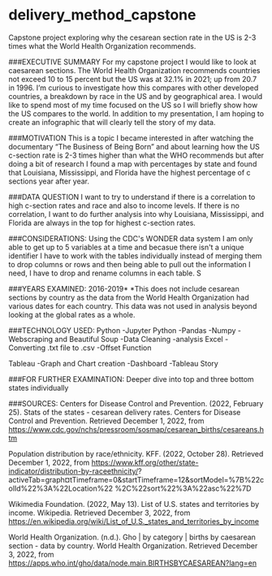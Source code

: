 # delivery_method_capstone
Capstone project exploring why the cesarean section rate in the US is 2-3 times what the World Health Organization recommends.

###EXECUTIVE SUMMARY
For my capstone project I would like to look at caesarean sections. The World Health Organization recommends countries not exceed 10 to 15 percent but the US was at 32.1% in 2021; up from 20.7 in 1996. I’m curious to investigate how this compares with other developed countries, a breakdown by race in the US and by geographical area. I would like to spend most of my time focused on the US so I will briefly show how the US compares to the world. In addition to my presentation, I am hoping to create an infographic that will clearly tell the story of my data.

###MOTIVATION
This is a topic I became interested in after watching the documentary “The Business of Being Born” and about learning how the US c-section rate is 2-3 times higher than what the WHO recommends but after doing a bit of research I found a map with percentages by state and found that Louisiana, Mississippi, and Florida have the highest percentage of c sections year after year.

###DATA QUESTION
I want to try to understand if there is a correlation to high c-section rates and race and also to income levels. If there is no correlation, I want to do further analysis into why Louisiana, Mississippi, and Florida are always in the top for highest c-section rates.

###CONSIDERATIONS:
Using the CDC's WONDER data system I am only able to get up to 5 variables at a time and becasue there isn't a unique identifier I have to work with the tables individually instead of merging them to drop columns or rows and then being able to pull out the information I need, I have to drop and rename columns in each table. S

###YEARS EXAMINED: 2016-2019*
*This does not include cesarean sections by country as the data from the World Health Organization had various dates for each country. This data was not used in analysis beyond looking at the global rates as a whole.

###TECHNOLOGY USED:
Python
    -Jupyter Python
    -Pandas
    -Numpy
    -Webscraping and Beautiful Soup
    -Data Cleaning
    -analysis
Excel
    -Converting .txt file to .csv
    -Offset Function

Tableau
    -Graph and Chart creation
    -Dashboard
    -Tableau Story

###FOR FURTHER EXAMINATION:
Deeper dive into top and three bottom states individually

###SOURCES:
Centers for Disease Control and Prevention. (2022, February 25). Stats of the states - cesarean delivery rates.
    Centers for Disease Control and Prevention. Retrieved December 1, 2022, from
    https://www.cdc.gov/nchs/pressroom/sosmap/cesarean_births/cesareans.htm

Population distribution by race/ethnicity. KFF. (2022, October 28). Retrieved December 1, 2022, from
    https://www.kff.org/other/state-indicator/distribution-by-raceethnicity/?
    activeTab=graph¤tTimeframe=0&amp;startTimeframe=12&amp;sortModel=%7B%22colId%22%3A%22Location%22
    %2C%22sort%22%3A%22asc%22%7D

Wikimedia Foundation. (2022, May 13). List of U.S. states and territories by income. Wikipedia. Retrieved
    December 3, 2022, from https://en.wikipedia.org/wiki/List_of_U.S._states_and_territories_by_income

World Health Organization. (n.d.). Gho | by category | births by caesarean section - data by country. World Health
    Organization. Retrieved December 3, 2022, from
    https://apps.who.int/gho/data/node.main.BIRTHSBYCAESAREAN?lang=en

